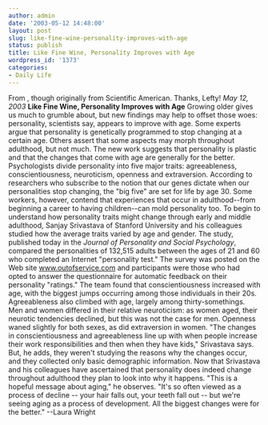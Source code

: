 ```yaml
---
author: admin
date: '2003-05-12 14:48:00'
layout: post
slug: like-fine-wine-personality-improves-with-age
status: publish
title: Like Fine Wine, Personality Improves with Age
wordpress_id: '1373'
categories:
- Daily Life
---
```


From , though originally from Scientific American. Thanks, Lefty! *May
12, 2003* **Like Fine Wine, Personality Improves with Age** Growing
older gives us much to grumble about, but new findings may help to
offset those woes: personality, scientists say, appears to improve with
age. Some experts argue that personality is genetically programmed to
stop changing at a certain age. Others assert that some aspects may
morph throughout adulthood, but not much. The new work suggests that
personality is plastic and that the changes that come with age are
generally for the better. Psychologists divide personality into five
major traits: agreeableness, conscientiousness, neuroticism, openness
and extraversion. According to researchers who subscribe to the notion
that our genes dictate when our personalities stop changing, the "big
five" are set for life by age 30. Some workers, however, contend that
experiences that occur in adulthood--from beginning a career to having
children--can mold personality too. To begin to understand how
personality traits might change through early and middle adulthood,
Sanjay Srivastava of Stanford University and his colleagues studied how
the average traits varied by age and gender. The study, published today
in the *Journal of Personality and Social Psychology*, compared the
personalities of 132,515 adults between the ages of 21 and 60 who
completed an Internet "personality test." The survey was posted on the
Web site www.outofservice.com and participants were those who had opted
to answer the questionnaire for automatic feedback on their personality
"ratings." The team found that conscientiousness increased with age,
with the biggest jumps occurring among those individuals in their 20s.
Agreeableness also climbed with age, largely among thirty-somethings.
Men and women differed in their relative neuroticism: as women aged,
their neurotic tendencies declined, but this was not the case for men.
Openness waned slightly for both sexes, as did extraversion in women.
"The changes in conscientiousness and agreeableness line up with when
people increase their work responsibilities and then when they have
kids," Srivastava says. But, he adds, they weren't studying the reasons
why the changes occur, and they collected only basic demographic
information. Now that Srivastava and his colleagues have ascertained
that personality does indeed change throughout adulthood they plan to
look into why it happens. "This is a hopeful message about aging," he
observes. "It's so often viewed as a process of decline -- your hair
falls out, your teeth fall out -- but we're seeing aging as a process of
development. All the biggest changes were for the better." --Laura
Wright
